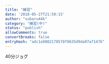 ```yaml
---
title: "練習"
date: '2018-05-27T21:50:15'
author: "subaru44k"
category: "練習(中)"
status: "publish"
allowComments: true
convertBreaks: false
entryHash: "adc1a9082170578f0635d9da07a71476"
---
```

40分ジョグ
